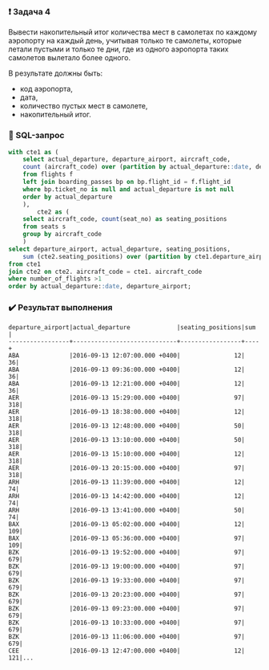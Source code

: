 ### :exclamation: Задача 4
Вывести накопительный итог количества мест в самолетах по каждому аэропорту на каждый день, учитывая только те самолеты, которые летали пустыми и только те дни, где из одного аэропорта таких самолетов вылетало более одного.

В результате должны быть: 
 - код аэропорта,
 - дата,
 - количество пустых мест в самолете,
 - накопительный итог.

### :paperclip: SQL-запрос
```sql
with cte1 as (
	select actual_departure, departure_airport, aircraft_code,
	count (aircraft_code) over (partition by actual_departure::date, departure_airport) as number_of_flights
	from flights f 
	left join boarding_passes bp on bp.flight_id = f.flight_id 
	where bp.ticket_no is null and actual_departure is not null
	order by actual_departure
	),
        cte2 as (
	select aircraft_code, count(seat_no) as seating_positions
	from seats s 
	group by aircraft_code
	)	
select departure_airport, actual_departure, seating_positions,
	sum (cte2.seating_positions) over (partition by cte1.departure_airport order by actual_departure::date)
from cte1
join cte2 on cte2. aircraft_code = cte1. aircraft_code
where number_of_flights >1
order by actual_departure::date, departure_airport;
```
### :heavy_check_mark: Результат выполнения
```csv
departure_airport|actual_departure             |seating_positions|sum |
-----------------+-----------------------------+-----------------+----+
ABA              |2016-09-13 12:07:00.000 +0400|               12|  36|
ABA              |2016-09-13 09:36:00.000 +0400|               12|  36|
ABA              |2016-09-13 12:21:00.000 +0400|               12|  36|
AER              |2016-09-13 15:29:00.000 +0400|               97| 318|
AER              |2016-09-13 18:38:00.000 +0400|               12| 318|
AER              |2016-09-13 12:48:00.000 +0400|               50| 318|
AER              |2016-09-13 13:10:00.000 +0400|               50| 318|
AER              |2016-09-13 15:10:00.000 +0400|               12| 318|
AER              |2016-09-13 20:15:00.000 +0400|               97| 318|
ARH              |2016-09-13 11:39:00.000 +0400|               12|  74|
ARH              |2016-09-13 14:42:00.000 +0400|               12|  74|
ARH              |2016-09-13 13:41:00.000 +0400|               50|  74|
BAX              |2016-09-13 05:02:00.000 +0400|               12| 109|
BAX              |2016-09-13 05:36:00.000 +0400|               97| 109|
BZK              |2016-09-13 19:52:00.000 +0400|               97| 679|
BZK              |2016-09-13 19:00:00.000 +0400|               97| 679|
BZK              |2016-09-13 19:33:00.000 +0400|               97| 679|
BZK              |2016-09-13 20:23:00.000 +0400|               97| 679|
BZK              |2016-09-13 09:23:00.000 +0400|               97| 679|
BZK              |2016-09-13 10:33:00.000 +0400|               97| 679|
BZK              |2016-09-13 11:06:00.000 +0400|               97| 679|
CEE              |2016-09-13 12:47:00.000 +0400|               12| 121|...
```
